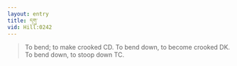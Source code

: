 ```yaml
---
layout: entry
title: དགུ་
vid: Hill:0242
---
```

> To bend; to make crooked CD. To bend down, to become crooked DK. To bend down, to stoop down TC.
